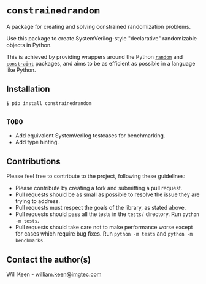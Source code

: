 # `constrainedrandom`

A package for creating and solving constrained randomization problems.

Use this package to create SystemVerilog-style "declarative" randomizable objects in Python.

This is achieved by providing wrappers around the Python [`random`](https://docs.python.org/3/library/random.html) and [`constraint`](https://pypi.org/project/python-constraint/) packages, and aims to be as efficient as possible in a language like Python.


## Installation

```bash
$ pip install constrainedrandom
```

## `TODO`
  - Add equivalent SystemVerilog testcases for benchmarking.
  - Add type hinting.

## Contributions

Please feel free to contribute to the project, following these guidelines:
- Please contribute by creating a fork and submitting a pull request.
- Pull requests should be as small as possible to resolve the issue they are trying to address.
- Pull requests must respect the goals of the library, as stated above.
- Pull requests should pass all the tests in the `tests/` directory. Run `python -m tests`.
- Pull requests should take care not to make performance worse except for cases which require bug fixes. Run `python -m tests` and `python -m benchmarks`.

## Contact the author(s)

Will Keen - william.keen@imgtec.com
